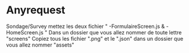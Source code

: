 # Anyrequest
Sondage/Survey
mettez les deux fichier 
"
-FormulaireScreen.js &
-HomeScreen.js
"
Dans un dossier que vous allez nommer de toute lettre "screens"
Copiez tous les fichier ".png" et le ".json" dans un dossier que vous allez nommer "assets"

 

